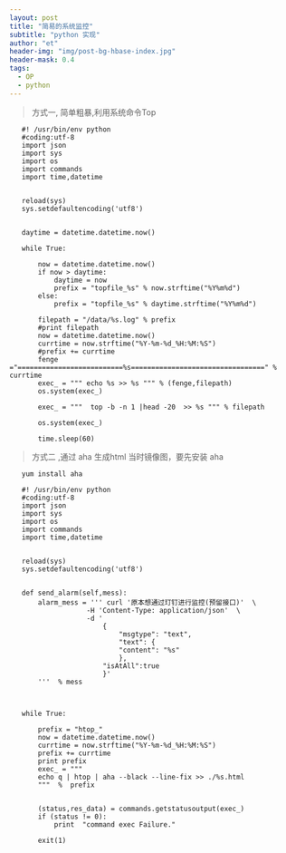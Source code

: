 ```yaml
---
layout: post
title: "简易的系统监控"
subtitle: "python 实现"
author: "et"
header-img: "img/post-bg-hbase-index.jpg"
header-mask: 0.4
tags:
  - OP
  - python 
---
```



>  方式一, 简单粗暴,利用系统命令Top      


       #! /usr/bin/env python
       #coding:utf-8
       import json
       import sys
       import os
       import commands
       import time,datetime
       
       
       reload(sys)  
       sys.setdefaultencoding('utf8')
       
       
       daytime = datetime.datetime.now()
       
       while True:
            
           now = datetime.datetime.now()
           if now > daytime:
               daytime = now
               prefix = "topfile_%s" % now.strftime("%Y%m%d")
           else:
               prefix = "topfile_%s" % daytime.strftime("%Y%m%d")
       
           filepath = "/data/%s.log" % prefix
           #print filepath
           now = datetime.datetime.now()
           currtime = now.strftime("%Y-%m-%d_%H:%M:%S")
           #prefix += currtime
           fenge ="==========================%s=================================" %  currtime
           exec_ = """ echo %s >> %s """ % (fenge,filepath)
           os.system(exec_)
       
           exec_ = """  top -b -n 1 |head -20  >> %s """ % filepath
       
           os.system(exec_)
       
           time.sleep(60)  





>  方式二  ,通过 aha 生成html 当时镜像图，要先安装 aha   

       yum install aha   

       #! /usr/bin/env python
       #coding:utf-8
       import json
       import sys
       import os
       import commands
       import time,datetime
       
       
       reload(sys)  
       sys.setdefaultencoding('utf8')   
       
       
       def send_alarm(self,mess):
           alarm_mess = ''' curl '原本想通过玎钉进行监控(预留接口)'  \
                       -H 'Content-Type: application/json'  \
                       -d '
                           {
                               "msgtype": "text", 
                               "text": {
                               "content": "%s"
                               },
                           "isAtAll":true
                           }'
           '''  % mess
       
       
       
       while True:
       
           prefix = "htop_"
           now = datetime.datetime.now()
           currtime = now.strftime("%Y-%m-%d_%H:%M:%S")
           prefix += currtime
           print prefix
           exec_ = """ 
           echo q | htop | aha --black --line-fix >> ./%s.html
           """  %  prefix
       
       
           (status,res_data) = commands.getstatusoutput(exec_)
           if (status != 0):
               print  "command exec Failure."
       
           exit(1)

